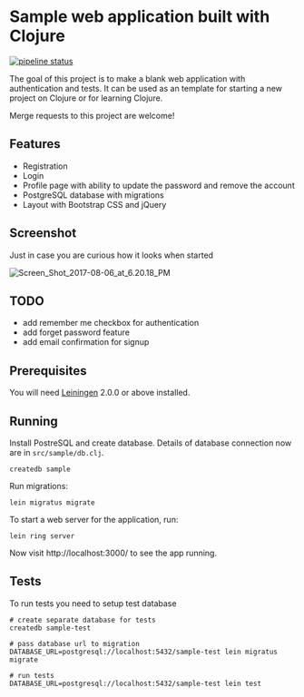 # Sample web application built with Clojure

[![pipeline status](https://gitlab.com/dzaporozhets/clojure-web-application/badges/master/pipeline.svg)](https://gitlab.com/dzaporozhets/clojure-web-application/commits/master)

The goal of this project is to make a blank web application with authentication and tests.
It can be used as an template for starting a new project on Clojure or for learning Clojure.

Merge requests to this project are welcome!

## Features

* Registration
* Login
* Profile page with ability to update the password and remove the account
* PostgreSQL database with migrations
* Layout with Bootstrap CSS and jQuery

## Screenshot

Just in case you are curious how it looks when started

![Screen_Shot_2017-08-06_at_6.20.18_PM](https://gitlab.com/dzaporozhets/clojure-web-application/uploads/6d8ba305b6b5cd7c046ffda55c4ebe16/Screen_Shot_2017-08-06_at_6.20.18_PM.png)

## TODO

* add remember me checkbox for authentication
* add forget password feature
* add email confirmation for signup

## Prerequisites

You will need [Leiningen][] 2.0.0 or above installed.

[leiningen]: https://github.com/technomancy/leiningen

## Running

Install PostreSQL and create database. Details of database connection now 
are in `src/sample/db.clj`. 

    createdb sample

Run migrations:

    lein migratus migrate

To start a web server for the application, run:

    lein ring server

Now visit http://localhost:3000/ to see the app running.

## Tests

To run tests you need to setup test database

    # create separate database for tests
    createdb sample-test

    # pass database url to migration
    DATABASE_URL=postgresql://localhost:5432/sample-test lein migratus migrate

    # run tests
    DATABASE_URL=postgresql://localhost:5432/sample-test lein test
